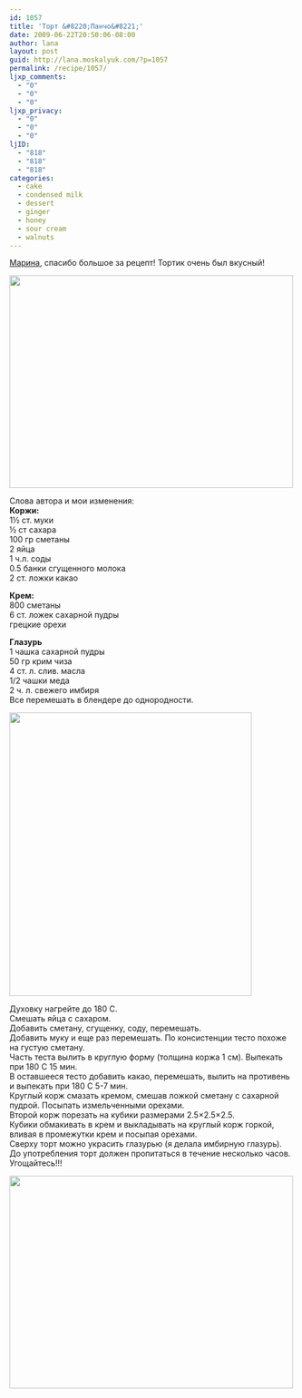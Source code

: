 ```yaml
---
id: 1057
title: 'Торт &#8220;Панчо&#8221;'
date: 2009-06-22T20:50:06-08:00
author: lana
layout: post
guid: http://lana.moskalyuk.com/?p=1057
permalink: /recipe/1057/
ljxp_comments:
  - "0"
  - "0"
  - "0"
ljxp_privacy:
  - "0"
  - "0"
  - "0"
ljID:
  - "818"
  - "818"
  - "818"
categories:
  - cake
  - condensed milk
  - dessert
  - ginger
  - honey
  - sour cream
  - walnuts
---
```

[Марина](http://chocolatealmond.livejournal.com/94016.html), спасибо большое за рецепт! Тортик очень был вкусный!

<img loading="lazy" class="alignnone" title="Торт Панчо" src="http://farm3.static.flickr.com/2460/3640689189_e4cbdcb723.jpg?v=0" alt="" width="500" height="375" /> 

Слова автора и мои изменения:  
**Коржи:**  
1½ ст. муки  
½ ст сахара  
100 гр сметаны  
2 яйца  
1 ч.л. соды  
0.5 банки сгущенного молока  
2 ст. ложки какао

**Крем:**  
800 сметаны  
6 ст. ложек сахарной пудры  
грецкие орехи

**Глазурь**  
1 чашка сахарной пудры  
50 гр крим чиза  
4 ст. л. слив. масла  
1/2 чашки меда  
2 ч. л. свежего имбиря  
Все перемешать в блендере до однородности.

<img loading="lazy" class="alignnone" title="Tort Pancho" src="http://farm3.static.flickr.com/2455/3641498540_88d000fdd4.jpg?v=0" alt="" width="427" height="500" /> 

Духовку нагрейте до 180 С.  
Смешать яйца с сахаром.  
Добавить сметану, сгущенку, соду, перемешать.  
Добавить муку и еще раз перемешать. По консистенции тесто похоже на густую сметану.  
Часть теста вылить в круглую форму (толщина коржа 1 см). Выпекать при 180 С 15 мин.  
В оставшееся тесто добавить какао, перемешать, вылить на противень и выпекать при 180 С 5-7 мин.  
Круглый корж смазать кремом, смешав ложкой сметану с сахарной пудрой. Посыпать измельченными орехами.  
Второй корж порезать на кубики размерами 2.5&#215;2.5&#215;2.5.  
Кубики обмакивать в крем и выкладывать на круглый корж горкой, вливая в промежутки крем и посыпая орехами.  
Сверху торт можно украсить глазурью (я делала имбирную глазурь).  
До употребления торт должен пропитаться в течение несколько часов.  
Угощайтесь!!!

<img loading="lazy" class="alignnone" title="Tort Pancho" src="http://farm4.static.flickr.com/3550/3653027754_3960245abb.jpg?v=0" alt="" width="500" height="375" />